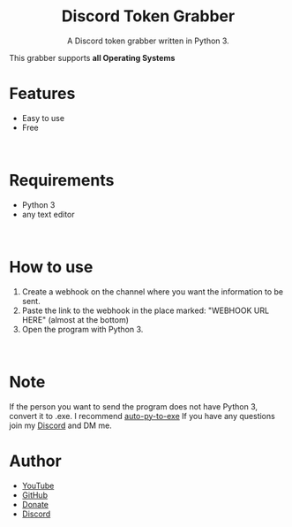 <h1 align="center">Discord Token Grabber</h1>
<p align="center">A Discord token grabber written in Python 3.</p>

This grabber supports **all Operating Systems**

# Features
- Easy to use
- Free
<br>

# Requirements
- Python 3
- any text editor
<br>

# How to use
 1. Create a webhook on the channel where you want the information to be sent.
 2. Paste the link to the webhook in the place marked: "WEBHOOK URL HERE" (almost at the bottom) 
 3. Open the program with Python 3.
<br>

# Note 
If the person you want to send the program does not have Python 3, convert it to .exe.
I recommend [auto-py-to-exe](https://pypi.org/project/auto-py-to-exe/)
If you have any questions join my [Discord](https://discord.gg/M7BEnyAhXD) and DM me.

# Author
- [YouTube](https://www.youtube.com/channel/UC8x8yyLYiv9CMHA0rhY71vw)
- [GitHub](https://github.com/jasiu2137)
- [Donate](https://tipply.pl/u/mrtrashbin)
- [Discord](https://discord.gg/M7BEnyAhXD)
